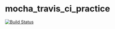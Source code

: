 # mocha_travis_ci_practice

[![Build Status](https://travis-ci.org/bbandydd/mocha_travis_ci_practice.svg?branch=master)](https://travis-ci.org/bbandydd/mocha_travis_ci_practice)
